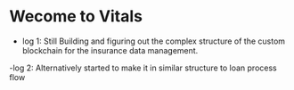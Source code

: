 # Wecome to Vitals

- log 1: Still Building and figuring out the complex structure of the custom blockchain for the insurance data management.

-log 2: Alternatively started to make it in similar structure to loan process flow
